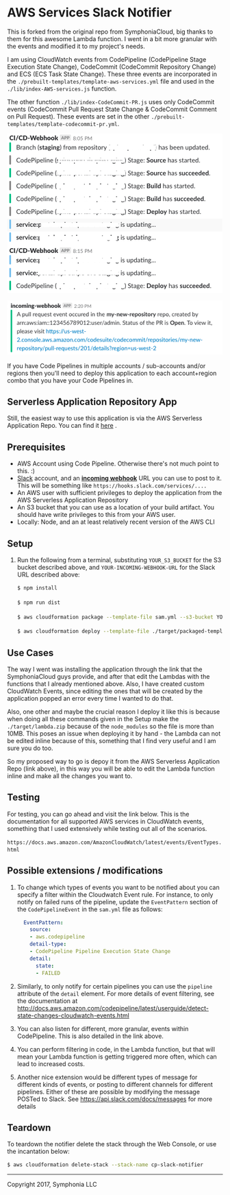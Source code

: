 # AWS Services Slack Notifier

This is forked from the original repo from SymphoniaCloud, big thanks to them for this awesome Lambda function. I went in a bit more granular with the events and modified it to my project's needs.

I am using CloudWatch events from CodePipeline (CodePipeline Stage Execution State Change), CodeCommit (CodeCommit Repository Change) and ECS (ECS Task State Change). These three events are incorporated in the `./prebuilt-templates/template-aws-services.yml` file and used in the `./lib/index-AWS-services.js` function.

The other function `./lib/index-CodeCommit-PR.js` uses only CodeCommit events (CodeCommit Pull Request State Change & CodeCommit Comment on Pull Request). These events are set in the other `./prebuilt-templates/template-codecommit-pr.yml`.

![Screenshot](documentation/SlackScreenshot-AWS-services.png "screenshot") 

![Screenshot](documentation/SlackScreenshot-PRs.png "screenshot") 

If you have Code Pipelines in multiple accounts / sub-accounts and/or regions then you'll need to deploy this application to each account+region combo that you have your Code Pipelines in.

## Serverless Application Repository App

Still, the easiest way to use this application is via the AWS Serverless Application Repo. You can find it [here](https://serverlessrepo.aws.amazon.com/applications/arn:aws:serverlessrepo:us-east-1:392967531616:applications~CodePipelineSlackNotifier) .

## Prerequisites

* AWS Account using Code Pipeline. Otherwise there's not much point to this. :)
* [Slack](https://slack.com/) account, and an [**incoming webhook**](https://api.slack.com/incoming-webhooks) URL you can use to post to it. This will be something like `https://hooks.slack.com/services/....`
* An AWS user with sufficient privileges to deploy the application from the AWS Serverless Application Repository
* An S3 bucket that you can use as a location of your build artifact. You should have write privileges to this from your AWS user.
* Locally: Node, and an at least relatively recent version of the AWS CLI

## Setup

1. Run the following from a terminal, substituting `YOUR_S3_BUCKET` for the S3 bucket described above, and `YOUR-INCOMING-WEBHOOK-URL` for the Slack URL described above:

    ```bash
    $ npm install

    $ npm run dist

    $ aws cloudformation package --template-file sam.yml --s3-bucket YOUR_S3_BUCKET --output-template-file target/packaged-template.yaml

    $ aws cloudformation deploy --template-file ./target/packaged-template.yaml --stack-name cp-slack-notifier --parameter-overrides SlackUrl=YOUR-INCOMING-WEBHOOK-URL --capabilities CAPABILITY_IAM
    ```

## Use Cases

The way I went was installing the application through the link that the SymphoniaCloud guys provide, and after that edit the Lambdas with the functions that I already mentioned above. Also, I have created custom CloudWatch Events, since editing the ones that will be created by the application popped an error every time I wanted to do that.

Also, one other and maybe the crucial reason I deploy it like this is because when doing all these commands given in the Setup make the `./target/lambda.zip` because of the `node_modules` so the file is more than 10MB. This poses an issue when deploying it by hand - the Lambda can not be edited inline because of this, something that I find very useful and I am sure you do too.

So my proposed way to go is depoy it from the AWS Serverless Application Repo (link above), in this way you will be able to edit the Lambda function inline and make all the changes you want to.

## Testing

For testing, you can go ahead and visit the link below. This is the documentation for all supported AWS services in CloudWatch events, something that I used extensively while testing out all of the scenarios. 

```https://docs.aws.amazon.com/AmazonCloudWatch/latest/events/EventTypes.html```

## Possible extensions / modifications

1. To change which types of events you want to be notified about you can specify a filter within the
Cloudwatch Event rule. For instance, to only notify on failed runs of the pipeline, update the `EventPattern` section
of the `CodePipelineEvent` in the `sam.yml` file as follows:

    ```yaml
      EventPattern:
        source:
        - aws.codepipeline
        detail-type:
        - CodePipeline Pipeline Execution State Change
        detail:
          state:
          - FAILED
    ```

1. Similarly, to only notify for certain pipelines you can use the `pipeline` attribute of the `detail` element.
For more details of event filtering, see the documentation at http://docs.aws.amazon.com/codepipeline/latest/userguide/detect-state-changes-cloudwatch-events.html

1. You can also listen for different, more granular, events within CodePipeline. This is also detailed in the link above.

1. You can perform filtering in code, in the Lambda function, but that will mean your Lambda function
is getting triggered more often, which can lead to increased costs.

1. Another nice extension would be different types of message for different kinds of events, or posting to different channels for different pipelines. Either of these are possible by modifying the message POSTed to Slack. See https://api.slack.com/docs/messages for more details

## Teardown

To teardown the notifier delete the stack through the Web Console, or use the incantation below:

```bash
$ aws cloudformation delete-stack --stack-name cp-slack-notifier
```

-----
Copyright 2017, Symphonia LLC
